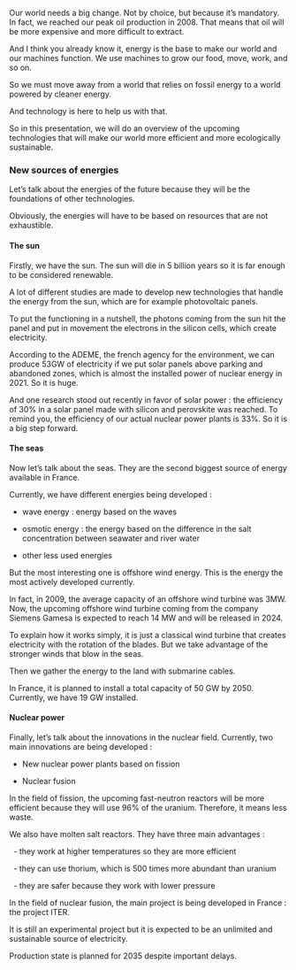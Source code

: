 Our world needs a big change. Not by choice, but because it’s mandatory. In fact, we reached our peak oil production in 2008. That means that oil will be more expensive and more difficult to extract.

And I think you already know it, energy is the base to make our world and our machines function. We use machines to grow our food, move, work, and so on.

So we must move away from a world that relies on fossil energy to a world powered by cleaner energy.

And technology is here to help us with that.

So in this presentation, we will do an overview of the upcoming technologies that will make our world more efficient and more ecologically sustainable.


### New sources of energies

Let’s talk about the energies of the future because they will be the foundations of other technologies.

Obviously, the energies will have to be based on resources that are not exhaustible.

#### The sun

Firstly, we have the sun. The sun will die in 5 billion years so it is far enough to be considered renewable.

A lot of different studies are made to develop new technologies that handle the energy from the sun, which are for example photovoltaic panels.

To put the functioning in a nutshell, the photons coming from the sun hit the panel and put in movement the electrons in the silicon cells, which create electricity.

According to the ADEME, the french agency for the environment, we can produce 53GW of electricity if we put solar panels above parking and abandoned zones, which is almost the installed power of nuclear energy in 2021. So it is huge.

And one research stood out recently in favor of solar power : the efficiency of 30% in a solar panel made with silicon and perovskite was reached. To remind you, the efficiency of our actual nuclear power plants is 33%. So it is a big step forward.

#### The seas

Now let’s talk about the seas. They are the second biggest source of energy available in France.

Currently, we have different energies being developed :

- wave energy : energy based on the waves

- osmotic energy : the energy based on the difference in the salt concentration between seawater and river water

- other less used energies

But the most interesting one is offshore wind energy. This is the energy the most actively developed currently.

In fact, in 2009, the average capacity of an offshore wind turbine was 3MW. Now, the upcoming offshore wind turbine coming from the company Siemens Gamesa is expected to reach 14 MW and will be released in 2024.

To explain how it works simply, it is just a classical wind turbine that creates electricity with the rotation of the blades. But we take advantage of the stronger winds that blow in the seas.

Then we gather the energy to the land with submarine cables.

In France, it is planned to install a total capacity of 50 GW by 2050. Currently, we have 19 GW installed.

#### Nuclear power

Finally, let’s talk about the innovations in the nuclear field. Currently, two main innovations are being developed :

- New nuclear power plants based on fission

- Nuclear fusion

In the field of fission, the upcoming fast-neutron reactors will be more efficient because they will use 96% of the uranium. Therefore, it means less waste.

We also have molten salt reactors. They have three main advantages :

  - they work at higher temperatures so they are more efficient

  - they can use thorium, which is 500 times more abundant than uranium

  - they are safer because they work with lower pressure

In the field of nuclear fusion, the main project is being developed in France : the project ITER.

It is still an experimental project but it is expected to be an unlimited and sustainable source of electricity.

Production state is planned for 2035 despite important delays.


